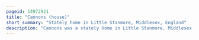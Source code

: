 ```yaml
---
pageid: 14972921
title: "Cannons (house)"
short_summary: "Stately home in Little Stanmore, Middlesex, England"
description: "Cannons was a stately Home in Little Stanmore, Middlesex, England. It was built between 1713 and 1724 by James Brydges 1st Duke of Chandos at a Cost of 200000 replacing an earlier House on the Site. Chandos' House was razed in 1747 and its Contents dispersed."
---
```

